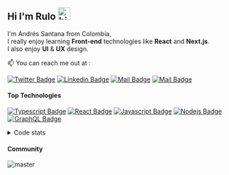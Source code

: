 ## Hi I'm Rulo <img src="https://user-images.githubusercontent.com/1303154/88677602-1635ba80-d120-11ea-84d8-d263ba5fc3c0.gif" width="28px" alt="hi">

I'm Andrés Santana from Colombia,
<br />
I really enjoy learning **Front-end** technologies like **React** and **Next.js**.
<br />
I also enjoy **UI** & **UX** design.


:mailbox: You can reach me out at :

[![Twitter Badge](https://img.shields.io/badge/-@rulo_code-1ca0f1?style=flat&labelColor=1ca0f1&logo=twitter&logoColor=white&link=https://twitter.com/rulo_code)](https://twitter.com/rulo_code) [![Linkedin Badge](https://img.shields.io/badge/-rulocode-0e76a8?style=flat&labelColor=0e76a8&logo=linkedin&logoColor=white)](https://www.linkedin.com/in/rulocode/) [![Mail Badge](https://img.shields.io/badge/-@rulocode-e84393?style=flat&labelColor=e84393&logo=instagram&logoColor=white)](https://www.instagram.com/rulocode/) [![Mail Badge](https://img.shields.io/badge/-andres@rulocode.com-c0392b?style=flat&labelColor=c0392b&logo=gmail&logoColor=white)](andres@rulocode.com)



#### Top Technologies

<!-- TODO: Make technologies links takes you to repositories -->
[![Typescript Badge](https://img.shields.io/badge/-Typescript-007acc?style=for-the-badge&labelColor=black&logo=typescript&logoColor=007acc)](#) [![React Badge](https://img.shields.io/badge/-React-61DBFB?style=for-the-badge&labelColor=black&logo=react&logoColor=61DBFB)](#) [![Javascript Badge](https://img.shields.io/badge/-Javascript-F0DB4F?style=for-the-badge&labelColor=black&logo=javascript&logoColor=F0DB4F)](#) [![Nodejs Badge](https://img.shields.io/badge/-Nodejs-3C873A?style=for-the-badge&labelColor=black&logo=node.js&logoColor=3C873A)](#) [![GraphQL Badge](https://img.shields.io/badge/-GraphQl-e535ab?style=for-the-badge&labelColor=black&logo=node.js&logoColor=e535ab)](#)
 
 <details>
<summary>
  Code stats
</summary>


#### ⏳Weekly development breakdown

<!--START_SECTION:waka-->

```text
From: 07 October 2022 - To: 14 October 2022

TypeScript   2 hrs 47 mins   ⣿⣿⣿⣿⣿⣿⣿⣿⣿⣿⣿⣿⣿⣿⣿⣿⣿⣿⣿⣿⣿⣿⣿⣿⣀   96.27 %
JSON         3 mins          ⣦⣀⣀⣀⣀⣀⣀⣀⣀⣀⣀⣀⣀⣀⣀⣀⣀⣀⣀⣀⣀⣀⣀⣀⣀   02.18 %
Other        2 mins          ⣤⣀⣀⣀⣀⣀⣀⣀⣀⣀⣀⣀⣀⣀⣀⣀⣀⣀⣀⣀⣀⣀⣀⣀⣀   01.30 %
```

<!--END_SECTION:waka-->

#### Github Stats

![Ipenywis's github stats](https://github-readme-stats.vercel.app/api?username=rulocode&count_private=true&theme=tokyonight&hide=contribs,prs)

</details>


[reactplaylist]: https://www.youtube.com/watch?v=KxXXEL-k47Y&list=PLvXDmnBbOF7RnYiZvDwl2Pzcs2kfi10wd
[vscodetutorial]: https://www.youtube.com/watch?v=Bkie2ai8qeE&t=8s
[htmltutorial]: https://www.youtube.com/watch?v=VK6MXVxOsws&t=27s
[javascripttutorial]: https://www.youtube.com/watch?v=D-LHKvmX37E 


#### Community
![master](https://user-images.githubusercontent.com/48034545/134591031-0e4c89a1-7be8-420b-a549-d47711e796d9.png)




